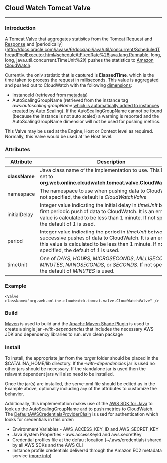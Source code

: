 ## Cloud Watch Tomcat Valve
---
### Introduction
A [Tomcat Valve](https://tomcat.apache.org/tomcat-7.0-doc/config/valve.html) that aggregates statistics from the Tomcat [Request](https://tomcat.apache.org/tomcat-7.0-doc/api/org/apache/catalina/connector/Request.html) and [Response](https://tomcat.apache.org/tomcat-7.0-doc/api/org/apache/catalina/connector/Response.html) and [periodically](http://docs.oracle.com/javase/6/docs/api/java/util/concurrent/ScheduledThreadPoolExecutor.html#scheduleAtFixedRate%28java.lang.Runnable, long, long, java.util.concurrent.TimeUnit%29) pushes the statistics to [Amazon CloudWatch](http://docs.aws.amazon.com/AmazonCloudWatch/latest/DeveloperGuide/WhatIsCloudWatch.html).

Currently, the only statistic that is captured is **ElapsedTime**, which is the time taken to process the request in milliseconds. This value is aggregated and pushed out to CloudWatch with the following [dimensions](http://docs.aws.amazon.com/AmazonCloudWatch/latest/DeveloperGuide/cloudwatch_concepts.html#Dimension):
- InstanceId (retrieved from [metadata](http://docs.aws.amazon.com/AWSEC2/latest/UserGuide/ec2-instance-metadata.html))
- AutoScalingGroupName (retrieved from the instance tag *aws:autoscaling:groupName* [which is automatically added to instances created by Auto Scaling](http://docs.aws.amazon.com/AutoScaling/latest/DeveloperGuide/ASTagging.html#tag_restrictions)). If the AutoScalingGroupName cannot be found (because the instance is not auto scaled) a warning is reported and the AutoScalingGroupName dimension will not be used for pushing metrics.

This Valve may be used at the Engine, Host or Context level as required. Normally, this Valve would be used at the Host level.

### Attributes
Attribute                     | Description
----------------------------- | -----------
**className**                 | Java class name of the implementation to use. This MUST be set to **org.web.online.cloudwatch.tomcat.valve.CloudWatchValve**
namespace                     | The namespace to use when pushing data to CloudWatch. If not specified, the default is *CloudWatchValve*
initialDelay                  | Integer value indicating the initial delay in *timeUnit* before the first periodic push of data to CloudWatch. It is an error if this value is calculated to be less than 1 minute. If not specified, the default of *1* is used.
period                        | Integer value indicating the period in *timeUnit* between successive pushes of data to CloudWatch. It is an error if this value is calculated to be less than 1 minute. If not specified, the default of *1* is used.
timeUnit                      | One of *DAYS*, *HOURS*, *MICROSECONDS*, *MILLISECONDS*, *MINUTES*, *NANOSECONDS*, or *SECONDS*. If not specified, the default of *MINUTES* is used.

### Example
    <Valve className="org.web.online.cloudwatch.tomcat.valve.CloudWatchValve" />

### Build
[Maven](https://maven.apache.org/) is used to build and the [Apache Maven Shade Plugin](https://maven.apache.org/plugins/maven-shade-plugin/shade-mojo.html) is used to create a single jar *-with-dependencies* that includes the necessary AWS JDK and dependency libraries to run.
    mvn clean package

### Install
To install, the appropriate jar from the *target* folder should be placed in the $CATALINA_HOME/lib directory. If the *-with-dependencies* jar is used no other jars should be necessary. If the standalone jar is used then the relavant dependent jars will also need to be installed.

Once the jar(s) are installed, the server.xml file should be edited as in the Example above, optionally including any of the attributes to customize the behavior.

Additionally, this implementation makes use of the [AWS SDK for Java](http://aws.amazon.com/sdk-for-java/) to look up the AutoScalingGroupName and to push metrics to CloudWatch. The [DefaultAWSCredentialsProviderChain](http://docs.aws.amazon.com/AWSJavaSDK/latest/javadoc/com/amazonaws/auth/DefaultAWSCredentialsProviderChain.html) is used for authentication which looks for credentials in this order:
- Environment Variables - AWS_ACCESS_KEY_ID and AWS_SECRET_KEY
- Java System Properties - aws.accessKeyId and aws.secretKey
- Credential profiles file at the default location (~/.aws/credentials) shared by all AWS SDKs and the AWS CLI
- Instance profile credentials delivered through the Amazon EC2 metadata service ([more info](http://docs.aws.amazon.com/AWSSdkDocsJava/latest/DeveloperGuide/java-dg-roles.html))
